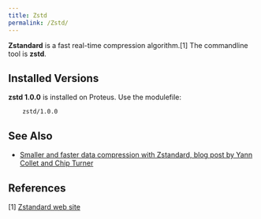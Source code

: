```yaml
---
title: Zstd
permalink: /Zstd/
---
```


**Zstandard** is a fast real-time compression algorithm.[1] The
commandline tool is **zstd**.

Installed Versions
------------------

**zstd 1.0.0** is installed on Proteus. Use the modulefile:

`    zstd/1.0.0`

See Also
--------

-   [Smaller and faster data compression with Zstandard, blog post by Yann Collet and Chip Turner](https://code.facebook.com/posts/1658392934479273/smaller-and-faster-data-compression-with-zstandard/)

References
----------

<references/>

[1] [Zstandard web site](http://facebook.github.io/zstd/)
